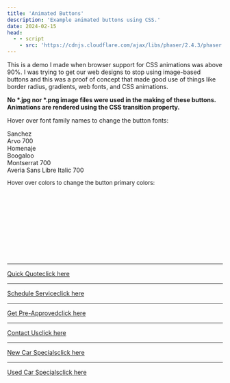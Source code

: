 ```yaml
---
title: 'Animated Buttons'
description: 'Example animated buttons using CSS.'
date: 2024-02-15
head:
  - - script
    - src: 'https://cdnjs.cloudflare.com/ajax/libs/phaser/2.4.3/phaser.min.js'
---
```


<script setup>
  import { onMounted } from 'vue';
  onMounted(async () => {
    import('./src/main.js');
  });
</script>

This is a demo I made when browser support for CSS animations was above 90%. I was trying to get our web designs to stop using image-based buttons and this was a proof of concept that made good use of things like border radius, gradients, web fonts, and CSS animations.

<p><strong>No *.jpg nor *.png image files were used in the making of these buttons. Animations are rendered using the CSS transition property.</strong></p>
<p>Hover over font family names to change the button fonts:</p>
<div id="sanchez" class="webfont fontchanger">Sanchez</div>
<div id="arvo-700" class="webfont fontchanger">Arvo 700</div>
<div id="homenaje" class="webfont fontchanger">Homenaje</div>
<div id="boogaloo" class="webfont fontchanger">Boogaloo</div>
<div id="montserrat-700" class="webfont fontchanger">Montserrat 700</div>
<div id="averia-sans-libre-italic-700" class="webfont fontchanger">Averia Sans Libre Italic 700</div>
<p style="font-size: 10pt;">Hover over colors to change the button primary colors:</p>
<div id="red" class="colorchanger">&nbsp;</div>
<div id="orange" class="colorchanger">&nbsp;</div>
<div id="yellow" class="colorchanger">&nbsp;</div>
<div id="green" class="colorchanger">&nbsp;</div>
<div id="blue" class="colorchanger">&nbsp;</div>
<div id="indigo" class="colorchanger">&nbsp;</div>
<div id="violet" class="colorchanger">&nbsp;</div>
<br>
<br>
<a class="button webfont sanchez" href="#">
<hr>
<i class="fa fa-bolt"></i> <span>Quick Quote</span><span>click here</span></a> <a class="button webfont arvo-700" href="#">
<hr>
<i class="fa fa-calendar"></i> <span>Schedule Service</span><span>click here</span></a> <a class="button webfont homenaje" href="#">
<hr>
<i class="fa fa-thumbs-o-up"></i> <span>Get Pre-Approved</span><span>click here</span></a> <a class="button webfont boogaloo" href="#">
<hr>
<i class="fa fa-phone"></i> <span>Contact Us</span><span>click here</span></a> <a class="button webfont montserrat-700" href="#">
<hr>
<i class="fa fa-tag"></i> <span>New Car Specials</span><span>click here</span></a> <a class="button webfont averia-sans-libre-italic-700" href="#">
<hr>
<i class="fa fa-road"></i> <span>Used Car Specials</span><span>click here</span></a>
